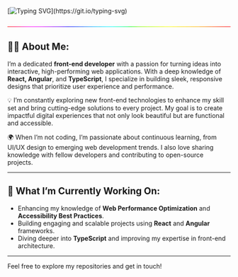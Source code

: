 [![Typing SVG](https://readme-typing-svg.demolab.com?font=Algerian&size=25&letterSpacing=1px&pause=1000&color=5BFF29E6&background=001F3F00&center=true&vCenter=true&width=1000&lines=👋+Hello%2C+I'm+Salmaan+Mushtaq;💻+Passionate+Front-End+Developer;🌟+Crafting+Engaging+Digital+Experiences;🎉+Welcome+to+my+GitHub!)](https://git.io/typing-svg)

<p align="center">
  <img src="https://raw.githubusercontent.com/SalmaanMushtaq/SalmaanMushtaq/main/rainbow-superthin.webp" alt="Salmaan Mushtaq - Front-End Developer" width="1000" />
</p>

## 👨‍💻 About Me:
I’m a dedicated **front-end developer** with a passion for turning ideas into interactive, high-performing web applications. With a deep knowledge of **React, Angular**, and **TypeScript**, I specialize in building sleek, responsive designs that prioritize user experience and performance.

💡 I’m constantly exploring new front-end technologies to enhance my skill set and bring cutting-edge solutions to every project. My goal is to create impactful digital experiences that not only look beautiful but are functional and accessible.

🌍 When I’m not coding, I’m passionate about continuous learning, from UI/UX design to emerging web development trends. I also love sharing knowledge with fellow developers and contributing to open-source projects.

---

## 🚀 What I’m Currently Working On:
- Enhancing my knowledge of **Web Performance Optimization** and **Accessibility Best Practices**.
- Building engaging and scalable projects using **React** and **Angular** frameworks.
- Diving deeper into **TypeScript** and improving my expertise in front-end architecture.

---

Feel free to explore my repositories and get in touch!
